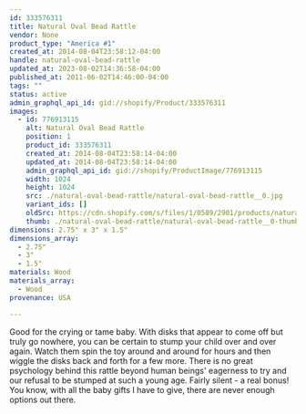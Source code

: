 ```yaml
---
id: 333576311
title: Natural Oval Bead Rattle
vendor: None
product_type: "America #1"
created_at: 2014-08-04T23:58:12-04:00
handle: natural-oval-bead-rattle
updated_at: 2023-08-02T14:36:58-04:00
published_at: 2011-06-02T14:46:00-04:00
tags: ""
status: active
admin_graphql_api_id: gid://shopify/Product/333576311
images:
  - id: 776913115
    alt: Natural Oval Bead Rattle
    position: 1
    product_id: 333576311
    created_at: 2014-08-04T23:58:14-04:00
    updated_at: 2014-08-04T23:58:14-04:00
    admin_graphql_api_id: gid://shopify/ProductImage/776913115
    width: 1024
    height: 1024
    src: ./natural-oval-bead-rattle/natural-oval-bead-rattle__0.jpg
    variant_ids: []
    oldSrc: https://cdn.shopify.com/s/files/1/0589/2901/products/natural-rattle2_5729.jpeg?v=1407211094
    thumb: ./natural-oval-bead-rattle/natural-oval-bead-rattle__0-thumb.jpg
dimensions: 2.75" x 3" x 1.5"
dimensions_array:
  - 2.75"
  - 3"
  - 1.5"
materials: Wood
materials_array:
  - Wood
provenance: USA

---
```


Good for the crying or tame baby. With disks that appear to come off but truly go nowhere, you can be certain to stump your child over and over again. Watch them spin the toy around and around for hours and then wiggle the disks back and forth for a few more. There is no great psychology behind this rattle beyond human beings' eagerness to try and our refusal to be stumped at such a young age. Fairly silent - a real bonus! You know, with all the baby gifts I have to give, there are never enough options out there.